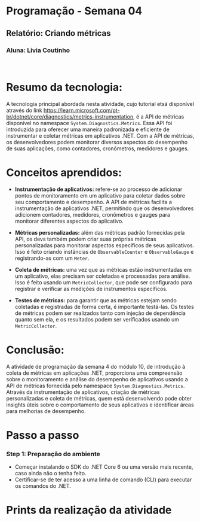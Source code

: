 # Programação - Semana 04
## Relatório: Criando métricas

### Aluna: Livia Coutinho

</br>

# Resumo da tecnologia:
A tecnologia principal abordada nesta atividade, cujo tutorial etsá disponível através do link https://learn.microsoft.com/pt-br/dotnet/core/diagnostics/metrics-instrumentation,  é a API de métricas disponível no namespace `System.Diagnostics.Metrics`. Essa API foi introduzida para oferecer uma maneira padronizada e eficiente de instrumentar e coletar métricas em aplicativos .NET. Com a API de métricas, os desenvolvedores podem monitorar diversos aspectos do desempenho de suas aplicações, como contadores, cronômetros, medidores e gauges.

# Conceitos aprendidos:
- **Instrumentação de aplicativos:** refere-se ao processo de adicionar pontos de monitoramento em um aplicativo para coletar dados sobre seu comportamento e desempenho. A API de métricas facilita a instrumentação de aplicativos .NET, permitindo que os desenvolvedores adicionem contadores, medidores, cronômetros e gauges para monitorar diferentes aspectos do aplicativo.

- **Métricas personalizadas:** além das métricas padrão fornecidas pela API, os devs também podem criar suas próprias métricas personalizadas para monitorar aspectos específicos de seus aplicativos. Isso é feito criando instâncias de `ObservableCounter` e `ObservableGauge` e registrando-as com um `Meter`.

- **Coleta de métricas:** uma vez que as métricas estão instrumentadas em um aplicativo, elas precisam ser coletadas e processadas para análise. Isso é feito usando um `MetricCollector`, que pode ser configurado para registrar e verificar as medições de instrumentos específicos.

- **Testes de métricas:** para garantir que as métricas estejam sendo coletadas e registradas de forma certa, é importante testá-las. Os testes de métricas podem ser realizados tanto com injeção de dependência quanto sem ela, e os resultados podem ser verificados usando um `MetricCollector`.

# Conclusão:

A atividade de programação da semana 4 do módulo 10, de introdução à coleta de métricas em aplicações .NET, proporciona uma compreensão sobre o monitoramento e análise do desempenho de aplicativos usando a API de métricas fornecida pelo namespace `System.Diagnostics.Metrics`. Através da instrumentação de aplicativos, criação de métricas personalizadas e coleta de métricas, quem está desenvolvendo pode obter insights úteis sobre o comportamento de seus aplicativos e identificar áreas para melhorias de desempenho.

# Passo a passo

### Step 1: Preparação do ambiente

- Começar instalando o SDK do .NET Core 6 ou uma versão mais recente, caso ainda não o tenha feito. 
- Certificar-se de ter acesso a uma linha de comando (CLI) para executar os comandos do .NET.

# Prints da realização da atividade

####
